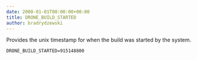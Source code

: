 ```yaml
---
date: 2000-01-01T00:00:00+00:00
title: DRONE_BUILD_STARTED
author: bradrydzewski
---
```



Provides the unix timestamp for when the build was started by the system.

```
DRONE_BUILD_STARTED=915148800
```
